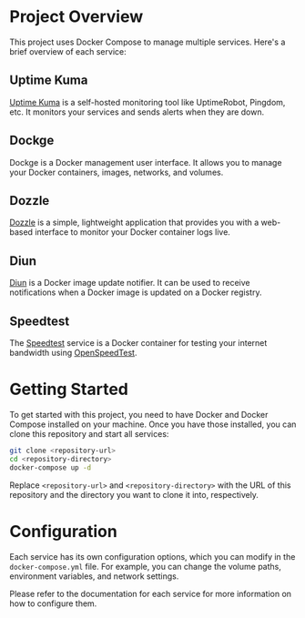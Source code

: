 # Project Overview

This project uses Docker Compose to manage multiple services. Here's a brief overview of each service:

## Uptime Kuma

[Uptime Kuma](https://github.com/louislam/uptime-kuma) is a self-hosted monitoring tool like UptimeRobot, Pingdom, etc. It monitors your services and sends alerts when they are down.

## Dockge

Dockge is a Docker management user interface. It allows you to manage your Docker containers, images, networks, and volumes.

## Dozzle

[Dozzle](https://github.com/amir20/dozzle) is a simple, lightweight application that provides you with a web-based interface to monitor your Docker container logs live.

## Diun

[Diun](https://github.com/crazy-max/diun) is a Docker image update notifier. It can be used to receive notifications when a Docker image is updated on a Docker registry.

## Speedtest

The [Speedtest](https://hub.docker.com/r/openspeedtest/latest) service is a Docker container for testing your internet bandwidth using [OpenSpeedTest](http://openspeedtest.com/).

# Getting Started

To get started with this project, you need to have Docker and Docker Compose installed on your machine. Once you have those installed, you can clone this repository and start all services:

```bash
git clone <repository-url>
cd <repository-directory>
docker-compose up -d
```

Replace `<repository-url>` and `<repository-directory>` with the URL of this repository and the directory you want to clone it into, respectively.

# Configuration

Each service has its own configuration options, which you can modify in the `docker-compose.yml` file. For example, you can change the volume paths, environment variables, and network settings.

Please refer to the documentation for each service for more information on how to configure them.
